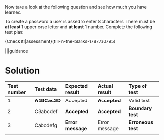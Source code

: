 Now take a look at the following question and see how much you have learned.

To create a password a user is asked to enter 8 characters. There must be **at least** 1 upper case letter and **at least** 1 number.
Complete the following test plan:

{Check It!|assessment}(fill-in-the-blanks-1787730795)

|||guidance
# Solution
|Test number  | Test data| Expected result| Actual result| Type of test|
| :------ | :----------- |:----------- |:----------- |:----------- |
| 1 | **A1BCac3D** |Accepted |**Accepted** |Valid test |
| 2 | C3abcdef |**Accepted** |**Accepted** |**Boundary test** |
| 3 | Cabcdefg |**Error message** |Error message |**Erroneous test** |
|||
